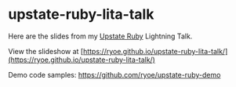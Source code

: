 upstate-ruby-lita-talk
================

Here are the slides from my [Upstate Ruby](http://www.meetup.com/Upstate-Ruby/) Lightning Talk.

View the slideshow at [https://ryoe.github.io/upstate-ruby-lita-talk/](https://ryoe.github.io/upstate-ruby-lita-talk/)

Demo code samples: https://github.com/ryoe/upstate-ruby-demo
